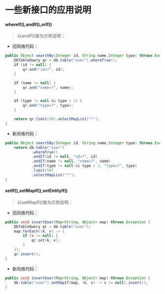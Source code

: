 # 一些新接口的应用说明

#### whereIf(),andIf(),orIf()
> 以andIf()做为示例说明：

* 旧风格代码：
```java
public Object searchBy(Integer id, String name,Integer type) throws Exception {
    DbTableQuery qr = db.table("user").whereTrue();
    if (id != null) {
        qr.and("id=?", id);
    }

    if (name != null) {
        qr.and("name=?", name);
    }

    if (type != null && type > 2) {
        qr.and("type=?", type);
    }

    return qr.limit(50).selectMapList("*");
}
```

* 新风格代码：
```java
public Object searchBy(Integer id, String name,Integer type) throws Exception {
    return db.table("user")
            .whereTrue()
            .andIf(id != null, "id=?", id)
            .andIf(name != null, "name=?", name)
            .andIf(type != null && type > 2, "type=?", type)
            .limit(50)
            .selectMapList("*");
}
```

#### setIf(),setMapIf(),setEntityIf()
> 以setMapIf()做为示例说明：

* 旧风格代码：
```java
public void insertUser(Map<String, Object> map) throws Exception {
    DbTableQuery qr = db.table("user");
    map.forEach((k, v) -> {
        if (v != null) {
            qr.set(k, v);
        }
    });
    qr.insert();
}
```

* 新风格代码：
```java
public void insertUser(Map<String, Object> map) throws Exception {
    db.table("user").setMapIf(map, (k, v) -> v != null).insert();
}
```

